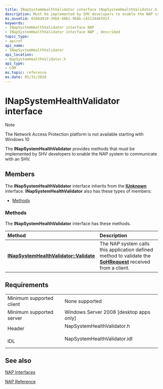 ```yaml
---
title: INapSystemHealthValidator interface (NapSystemHealthValidator.h)
description: Must be implemented by SHV developers to enable the NAP system to communicate with an SHV.
ms.assetid: 0366d919-39b9-4961-9b8b-c4313448391f
keywords:
- INapSystemHealthValidator interface NAP
- INapSystemHealthValidator interface NAP , described
topic_type:
- apiref
api_name:
- INapSystemHealthValidator
api_location:
- NapSystemHealthValidator.h
api_type:
- COM
ms.topic: reference
ms.date: 05/31/2018
---
```


# INapSystemHealthValidator interface

> [!Note]  
> The Network Access Protection platform is not available starting with Windows 10

 

The **INapSystemHealthValidator** provides methods that must be implemented by SHV developers to enable the NAP system to communicate with an SHV.

## Members

The **INapSystemHealthValidator** interface inherits from the [**IUnknown**](/windows/desktop/api/unknwn/nn-unknwn-iunknown) interface. **INapSystemHealthValidator** also has these types of members:

-   [Methods](#methods)

### Methods

The **INapSystemHealthValidator** interface has these methods.



| Method                                                                                   | Description                                                                                                                               |
|:-----------------------------------------------------------------------------------------|:------------------------------------------------------------------------------------------------------------------------------------------|
| [**INapSystemHealthValidator::Validate**](inapsystemhealthvalidator-validate-method.md) | The NAP system calls this application defined method to validate the [**SoHRequest**](/windows/win32/api/naptypes/ns-naptypes-soh) received from a client. <br/> |



 

## Requirements



|                                     |                                                                                                         |
|-------------------------------------|---------------------------------------------------------------------------------------------------------|
| Minimum supported client<br/> | None supported<br/>                                                                               |
| Minimum supported server<br/> | Windows Server 2008 \[desktop apps only\]<br/>                                                    |
| Header<br/>                   | <dl> <dt>NapSystemHealthValidator.h</dt> </dl>   |
| IDL<br/>                      | <dl> <dt>NapSystemHealthValidator.idl</dt> </dl> |



## See also

<dl> <dt>

[NAP Interfaces](nap-interfaces.md)
</dt> <dt>

[NAP Reference](nap-reference.md)
</dt> </dl>

 

